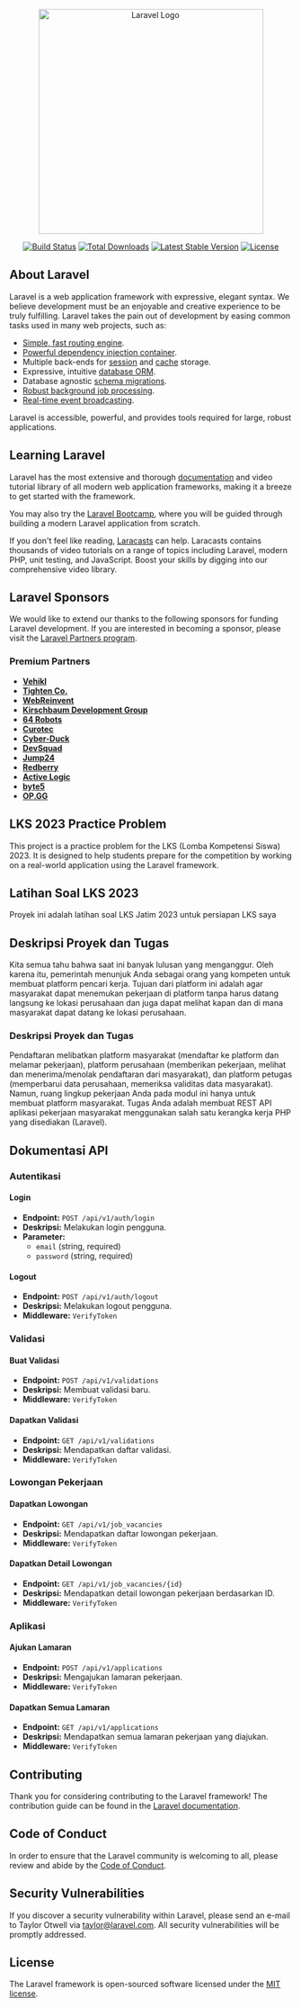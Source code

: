 <p align="center"><a href="https://laravel.com" target="_blank"><img src="https://raw.githubusercontent.com/laravel/art/master/logo-lockup/5%20SVG/2%20CMYK/1%20Full%20Color/laravel-logolockup-cmyk-red.svg" width="400" alt="Laravel Logo"></a></p>

<p align="center">
<a href="https://github.com/laravel/framework/actions"><img src="https://github.com/laravel/framework/workflows/tests/badge.svg" alt="Build Status"></a>
<a href="https://packagist.org/packages/laravel/framework"><img src="https://img.shields.io/packagist/dt/laravel/framework" alt="Total Downloads"></a>
<a href="https://packagist.org/packages/laravel/framework"><img src="https://img.shields.io/packagist/v/laravel/framework" alt="Latest Stable Version"></a>
<a href="https://packagist.org/packages/laravel/framework"><img src="https://img.shields.io/packagist/l/laravel/framework" alt="License"></a>
</p>

## About Laravel

Laravel is a web application framework with expressive, elegant syntax. We believe development must be an enjoyable and creative experience to be truly fulfilling. Laravel takes the pain out of development by easing common tasks used in many web projects, such as:

- [Simple, fast routing engine](https://laravel.com/docs/routing).
- [Powerful dependency injection container](https://laravel.com/docs/container).
- Multiple back-ends for [session](https://laravel.com/docs/session) and [cache](https://laravel.com/docs/cache) storage.
- Expressive, intuitive [database ORM](https://laravel.com/docs/eloquent).
- Database agnostic [schema migrations](https://laravel.com/docs/migrations).
- [Robust background job processing](https://laravel.com/docs/queues).
- [Real-time event broadcasting](https://laravel.com/docs/broadcasting).

Laravel is accessible, powerful, and provides tools required for large, robust applications.

## Learning Laravel

Laravel has the most extensive and thorough [documentation](https://laravel.com/docs) and video tutorial library of all modern web application frameworks, making it a breeze to get started with the framework.

You may also try the [Laravel Bootcamp](https://bootcamp.laravel.com), where you will be guided through building a modern Laravel application from scratch.

If you don't feel like reading, [Laracasts](https://laracasts.com) can help. Laracasts contains thousands of video tutorials on a range of topics including Laravel, modern PHP, unit testing, and JavaScript. Boost your skills by digging into our comprehensive video library.

## Laravel Sponsors

We would like to extend our thanks to the following sponsors for funding Laravel development. If you are interested in becoming a sponsor, please visit the [Laravel Partners program](https://partners.laravel.com).

### Premium Partners

- **[Vehikl](https://vehikl.com/)**
- **[Tighten Co.](https://tighten.co)**
- **[WebReinvent](https://webreinvent.com/)**
- **[Kirschbaum Development Group](https://kirschbaumdevelopment.com)**
- **[64 Robots](https://64robots.com)**
- **[Curotec](https://www.curotec.com/services/technologies/laravel/)**
- **[Cyber-Duck](https://cyber-duck.co.uk)**
- **[DevSquad](https://devsquad.com/hire-laravel-developers)**
- **[Jump24](https://jump24.co.uk)**
- **[Redberry](https://redberry.international/laravel/)**
- **[Active Logic](https://activelogic.com)**
- **[byte5](https://byte5.de)**
- **[OP.GG](https://op.gg)**

## LKS 2023 Practice Problem

This project is a practice problem for the LKS (Lomba Kompetensi Siswa) 2023. It is designed to help students prepare for the competition by working on a real-world application using the Laravel framework.

## Latihan Soal LKS 2023

Proyek ini adalah latihan soal LKS Jatim 2023 untuk persiapan LKS saya

## Deskripsi Proyek dan Tugas

Kita semua tahu bahwa saat ini banyak lulusan yang menganggur. Oleh karena itu, pemerintah menunjuk Anda sebagai orang yang kompeten untuk membuat platform pencari kerja. Tujuan dari platform ini adalah agar masyarakat dapat menemukan pekerjaan di platform tanpa harus datang langsung ke lokasi perusahaan dan juga dapat melihat kapan dan di mana masyarakat dapat datang ke lokasi perusahaan.

### Deskripsi Proyek dan Tugas

Pendaftaran melibatkan platform masyarakat (mendaftar ke platform dan melamar pekerjaan), platform perusahaan (memberikan pekerjaan, melihat dan menerima/menolak pendaftaran dari masyarakat), dan platform petugas (memperbarui data perusahaan, memeriksa validitas data masyarakat). Namun, ruang lingkup pekerjaan Anda pada modul ini hanya untuk membuat platform masyarakat. Tugas Anda adalah membuat REST API aplikasi pekerjaan masyarakat menggunakan salah satu kerangka kerja PHP yang disediakan (Laravel).

## Dokumentasi API

### Autentikasi

#### Login
- **Endpoint:** `POST /api/v1/auth/login`
- **Deskripsi:** Melakukan login pengguna.
- **Parameter:**
  - `email` (string, required)
  - `password` (string, required)

#### Logout
- **Endpoint:** `POST /api/v1/auth/logout`
- **Deskripsi:** Melakukan logout pengguna.
- **Middleware:** `VerifyToken`

### Validasi

#### Buat Validasi
- **Endpoint:** `POST /api/v1/validations`
- **Deskripsi:** Membuat validasi baru.
- **Middleware:** `VerifyToken`

#### Dapatkan Validasi
- **Endpoint:** `GET /api/v1/validations`
- **Deskripsi:** Mendapatkan daftar validasi.
- **Middleware:** `VerifyToken`

### Lowongan Pekerjaan

#### Dapatkan Lowongan
- **Endpoint:** `GET /api/v1/job_vacancies`
- **Deskripsi:** Mendapatkan daftar lowongan pekerjaan.
- **Middleware:** `VerifyToken`

#### Dapatkan Detail Lowongan
- **Endpoint:** `GET /api/v1/job_vacancies/{id}`
- **Deskripsi:** Mendapatkan detail lowongan pekerjaan berdasarkan ID.
- **Middleware:** `VerifyToken`

### Aplikasi

#### Ajukan Lamaran
- **Endpoint:** `POST /api/v1/applications`
- **Deskripsi:** Mengajukan lamaran pekerjaan.
- **Middleware:** `VerifyToken`

#### Dapatkan Semua Lamaran
- **Endpoint:** `GET /api/v1/applications`
- **Deskripsi:** Mendapatkan semua lamaran pekerjaan yang diajukan.
- **Middleware:** `VerifyToken`

## Contributing

Thank you for considering contributing to the Laravel framework! The contribution guide can be found in the [Laravel documentation](https://laravel.com/docs/contributions).

## Code of Conduct

In order to ensure that the Laravel community is welcoming to all, please review and abide by the [Code of Conduct](https://laravel.com/docs/contributions#code-of-conduct).

## Security Vulnerabilities

If you discover a security vulnerability within Laravel, please send an e-mail to Taylor Otwell via [taylor@laravel.com](mailto:taylor@laravel.com). All security vulnerabilities will be promptly addressed.

## License

The Laravel framework is open-sourced software licensed under the [MIT license](https://opensource.org/licenses/MIT).
